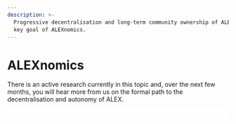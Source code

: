 ```yaml
---
description: >-
  Progressive decentralisation and long-term community ownership of ALEX is a
  key goal of ALEXnomics.
---
```


# ALEXnomics

There is an active research currently in this topic and, over the next few months, you will hear more from us on the formal path to the decentralisation and autonomy of ALEX.

![](.gitbook/assets/image.png)

